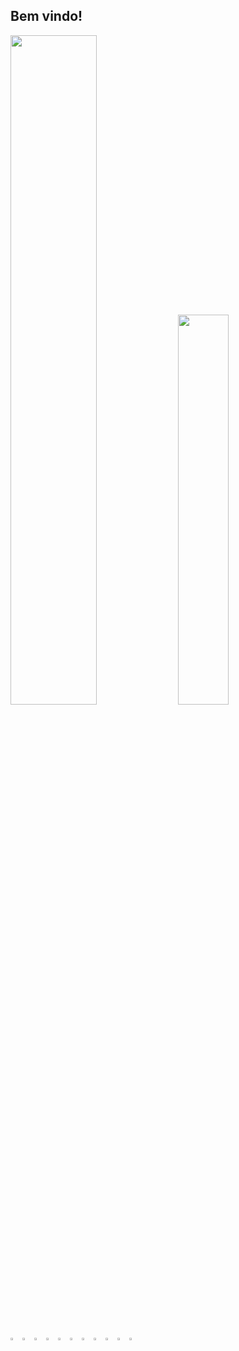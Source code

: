 ## Bem vindo!
         
<picture style="display:inline">
    <source
    srcset="https://github-readme-stats.vercel.app/api?username=mecdavi&show_icons=true&bg_color=181716&text_color=fff5b6&icon_color=e47025"
    media="(prefers-color-scheme: dark)"
  />
  <source
    srcset="https://github-readme-stats.vercel.app/api?username=mecdavi&show_icons=true"
    media="(prefers-color-scheme: light), (prefers-color-scheme: no-preference)"
  />
  <img width="52.4%"  src="https://github-readme-stats.vercel.app/api?username=mecdavi&show_icons=true" />
</picture> 
<picture >
  <img style="display:inline" width="40%" src="https://github-readme-stats.vercel.app/api/top-langs/?username=mecdavi&bg_color=181716&text_color=fff5b6&icon_color=e47025&layout=compact" />
</picture>
<br></br>
<p >
  <img width="3%" src="https://cdn.jsdelivr.net/gh/devicons/devicon@latest/icons/adonisjs/adonisjs-original.svg"  />
  <img width="3%" src="https://cdn.jsdelivr.net/gh/devicons/devicon@latest/icons/vuejs/vuejs-original.svg" />
  <img width="3%" src="https://cdn.jsdelivr.net/gh/devicons/devicon@latest/icons/nodejs/nodejs-plain-wordmark.svg" />   
  <img width="3%" src="https://cdn.jsdelivr.net/gh/devicons/devicon@latest/icons/javascript/javascript-original.svg"/>
  <img width="3%" src="https://cdn.jsdelivr.net/gh/devicons/devicon@latest/icons/php/php-original.svg" />
  <img width="3%" src="https://cdn.jsdelivr.net/gh/devicons/devicon@latest/icons/html5/html5-original.svg" />
  <img width="3%" src="https://cdn.jsdelivr.net/gh/devicons/devicon@latest/icons/css3/css3-original.svg" />
  <img width="3%" src="https://cdn.jsdelivr.net/gh/devicons/devicon@latest/icons/postgresql/postgresql-original.svg"/>
  <img width="3%" src="https://cdn.jsdelivr.net/gh/devicons/devicon@latest/icons/insomnia/insomnia-original.svg" />
  <img width="3%" src="https://cdn.jsdelivr.net/gh/devicons/devicon@latest/icons/linux/linux-original.svg" />
  <img width="3%" src="https://cdn.jsdelivr.net/gh/devicons/devicon@latest/icons/typescript/typescript-original.svg" />
          
</p>

<!--
**mecdavi/mecdavi** is a ✨ _special_ ✨ repository because its `README.md` (this file) appears on your GitHub profile.

Here are some ideas to get you started:

- 🔭 I’m currently working on ...
- 🌱 I’m currently learning ...
- 👯 I’m looking to collaborate on ...
- 🤔 I’m looking for help with ...
- 💬 Ask me about ...
- 📫 How to reach me: ...
- 😄 Pronouns: ...
- ⚡ Fun fact: ...
-->
